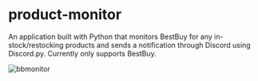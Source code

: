 # product-monitor
An application built with Python that monitors BestBuy for any in-stock/restocking products and sends a notification through Discord using Discord.py.
Currently only supports BestBuy.

![bbmonitor](https://user-images.githubusercontent.com/70303734/129942527-444ae7d3-37e2-4d63-a4f9-b5110648fde4.png)
